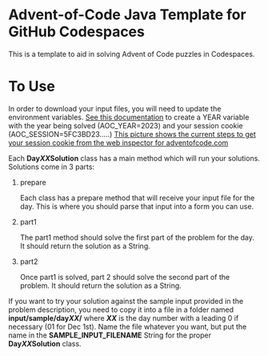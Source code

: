 # Advent-of-Code Java Template for GitHub Codespaces
This is a template to aid in solving Advent of Code puzzles in Codespaces.

# To Use
In order to download your input files, you will need to update the environment
variables. [See this documentation](https://docs.github.com/en/codespaces/managing-your-codespaces/managing-secrets-for-your-codespaces#editing-a-secret)
to create a YEAR variable with the year being solved (AOC_YEAR=2023) and your 
session cookie (AOC_SESSION=5FC3BD23.....) [This picture shows the current steps to get your session cookie from the web inspector for adventofcode.com](https://github.com/PerryHighCS/AdventOfCode/blob/master/SessionCookie.png?raw=true)

Each __Day*XX*Solution__ class has a main method which will run your solutions.
Solutions come in 3 parts:

1. prepare

    Each class has a prepare method that will receive your input file for the 
    day. This is where you should parse that input into a form you can use.
    
2. part1

    The part1 method should solve the first part of the problem for the day.
    It should return the solution as a String.
    
3. part2

    Once part1 is solved, part 2 should solve the second part of the problem.
    It should return the solution as a String.

If you want to try your solution against the sample input provided in the
problem description, you need to copy it into a file in a folder named
__input/sample/day*XX*/__ where **_XX_** is the day number with a leading 0 if necessary
(01 for Dec 1st). Name the file whatever you want, but put the name in the
**SAMPLE_INPUT_FILENAME** String for the proper __Day*XX*Solution__ class.
